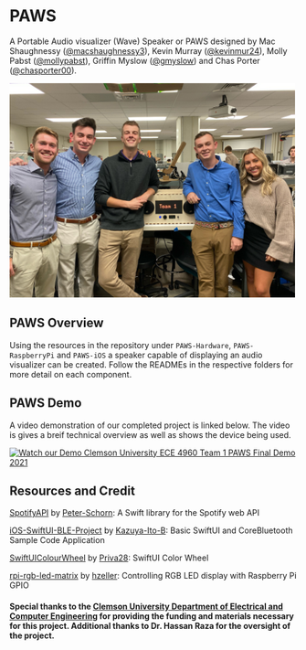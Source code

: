 # PAWS

A Portable Audio visualizer (Wave) Speaker or PAWS designed by Mac Shaughnessy ([@macshaughnessy3](https://github.com/macshaughnessy3)), Kevin Murray ([@kevinmur24](https://github.com/kevinmur24)), Molly Pabst ([@mollypabst](https://github.com/mollypabst)), Griffin Myslow ([@gmyslow](https://github.com/gmyslow)) and Chas Porter ([@chasporter00](https://github.com/chasporter00)).

<img src="Assets/Clemson University ECE 4960 Team 1 PAWS Team Picture.jpeg" alt="Clemson University ECE 4960 Team 1 PAWS Team Picture" width="500"/>

## PAWS Overview

Using the resources in the repository under `PAWS-Hardware`, `PAWS-RaspberryPi` and `PAWS-iOS` a speaker capable of displaying an audio visualizer can be created. Follow the READMEs in the respective folders for more detail on each component.

## PAWS Demo

A video demonstration of our completed project is linked below. The video is gives a breif technical overview as well as shows the device being used.

[<img src="Assets/Clemson University ECE 4960 Team 1 PAWS Final Demo 2021 Intro.png" alt="Watch our Demo Clemson University ECE 4960 Team 1 PAWS Final Demo 2021" width="500"/>](https://youtu.be/1Z3RVu9GiV0)

## Resources and Credit

[SpotifyAPI](https://github.com/Peter-Schorn/SpotifyAPI) by [Peter-Schorn](https://github.com/Peter-Schorn): A Swift library for the Spotify web API

[iOS-SwiftUI-BLE-Project](https://github.com/Kazuya-Ito-B/iOS-SwiftUI-BLE-Project) by [Kazuya-Ito-B](https://github.com/Kazuya-Ito-B): Basic SwiftUI and CoreBluetooth Sample Code Application

[SwiftUIColourWheel](https://github.com/Priva28/SwiftUIColourWheel) by [Priva28](https://github.com/Priva28): SwiftUI Color Wheel

[rpi-rgb-led-matrix](https://github.com/hzeller/rpi-rgb-led-matrix) by [hzeller](https://github.com/hzeller): Controlling RGB LED display with Raspberry Pi GPIO

#### Special thanks to the [Clemson University Department of Electrical and Computer Engineering](https://www.clemson.edu/cecas/departments/ece/academics/undergrad/seniordesign.html) for providing the funding and materials necessary for this project. Additional thanks to Dr. Hassan Raza for the oversight of the project.
